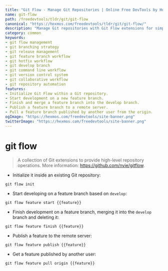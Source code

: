 ```yaml
---
title: "Git Flow - Manage Git Repositories | Online Free DevTools by Hexmos"
name: git-flow
path: /freedevtools/tldr/git/git-flow
canonical: "https://hexmos.com/freedevtools/tldr/git/git-flow/"
description: "Manage Git repositories with Git Flow extensions for simplified branching and releases. Automate complex Git workflows efficiently. Free online tool, no registration required."
category: common
keywords:
- git flow management
- git branching strategy
- git release management
- git feature branch workflow
- git hotfix workflow
- git develop branch
- git command line workflow
- git version control system
- git collaborative workflow
- git repository automation
features:
- Initialize Git Flow within a Git repository.
- Start development on a new feature branch.
- Finish and merge a feature branch into the develop branch.
- Publish a feature branch to a remote server.
- Pull a feature branch published by another user from the origin.
ogImage: "https://hexmos.com/freedevtools/site-banner.png"
twitterImage: "https://hexmos.com/freedevtools/site-banner.png"
---
```


# git flow

> A collection of Git extensions to provide high-level repository operations.
> More information: <https://github.com/nvie/gitflow>.

- Initialize it inside an existing Git repository:

`git flow init`

- Start developing on a feature branch based on `develop`:

`git flow feature start {{feature}}`

- Finish development on a feature branch, merging it into the `develop` branch and deleting it:

`git flow feature finish {{feature}}`

- Publish a feature to the remote server:

`git flow feature publish {{feature}}`

- Get a feature published by another user:

`git flow feature pull origin {{feature}}`
